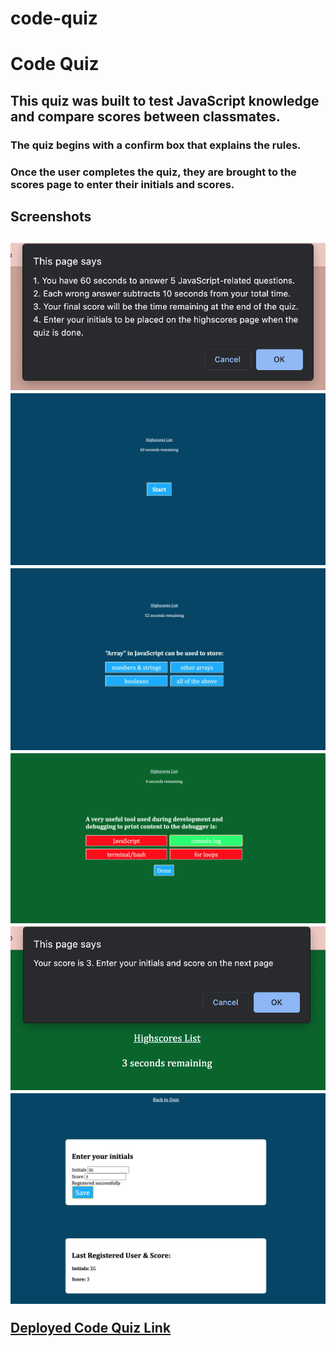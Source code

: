 # code-quiz
<h1>Code Quiz</h1>
<h2>This quiz was built to test JavaScript knowledge and compare scores between classmates.</h2>

<h3>The quiz begins with a confirm box that explains the rules.</h3>
<h3>Once the user completes the quiz, they are brought to the scores page to enter their initials and scores.</h3>

<h2>Screenshots<h2>
    <img src="images/Screen Shot 2021-04-08 at 12.43.37 PM.png">
    <img src="images/Screen Shot 2021-04-08 at 12.43.47 PM.png">
    <img src="images/Screen Shot 2021-04-08 at 12.43.58 PM.png">
    <img src="images/Screen Shot 2021-04-08 at 12.44.16 PM.png">
    <img src="images/Screen Shot 2021-04-08 at 12.44.27 PM.png">
    <img src="images/Screen Shot 2021-04-08 at 12.45.01 PM.png">

<a href="">Deployed Code Quiz Link</a>
